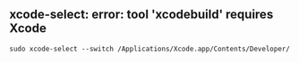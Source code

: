 ## xcode-select: error: tool 'xcodebuild' requires Xcode
```
sudo xcode-select --switch /Applications/Xcode.app/Contents/Developer/
```

